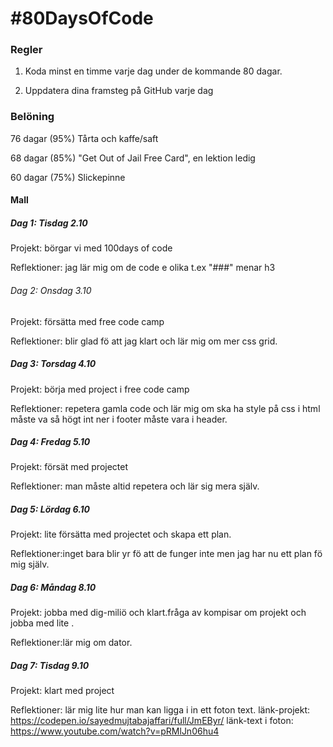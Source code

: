 # #80DaysOfCode

### Regler

1. Koda minst en timme varje dag under de kommande 80 dagar.

2. Uppdatera dina framsteg på GitHub varje dag

### Belöning

76 dagar (95%) Tårta och kaffe/saft

68 dagar (85%) "Get Out of Jail Free Card", en lektion ledig

60 dagar (75%) Slickepinne

#### Mall

##### Dag 1: Tisdag 2.10

Projekt: börgar vi med 100days of code   

Reflektioner: jag lär mig om de code e olika t.ex "###" menar h3

###### Dag 2: Onsdag 3.10

Projekt: försätta med free code camp 

Reflektioner: blir glad fö att jag klart och lär mig om mer css grid.

##### Dag 3: Torsdag 4.10

Projekt: börja med project i free code camp  

Reflektioner: repetera gamla code och lär mig om ska ha style på css i html måste va så högt int ner i footer måste vara i header.

##### Dag 4: Fredag 5.10

Projekt: försät med projectet  

Reflektioner: man måste altid repetera och lär sig mera själv.

##### Dag 5: Lördag 6.10

Projekt:   lite försätta med projectet och skapa ett plan.

Reflektioner:inget bara blir yr fö att de funger inte men jag har nu ett plan fö mig själv.

##### Dag 6: Måndag 8.10

Projekt:   jobba med dig-miliö och klart.fråga av kompisar om projekt och jobba med lite .

Reflektioner:lär mig om dator.

##### Dag 7: Tisdag 9.10

Projekt:   klart med project

Reflektioner: lär mig lite hur man kan ligga i in ett foton text.
länk-projekt: https://codepen.io/sayedmujtabajaffari/full/JmEByr/
länk-text i foton: https://www.youtube.com/watch?v=pRMlJn06hu4


